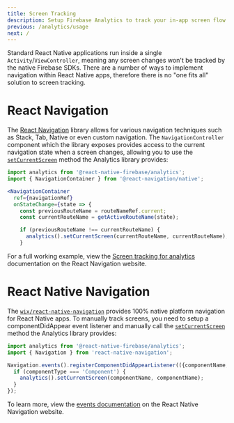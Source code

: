 ```yaml
---
title: Screen Tracking
description: Setup Firebase Analytics to track your in-app screen flow.
previous: /analytics/usage
next: /
---
```


Standard React Native applications run inside a single `Activity`/`ViewController`, meaning any screen changes won't be
tracked by the native Firebase SDKs. There are a number of ways to implement navigation within React Native apps,
therefore there is no "one fits all" solution to screen tracking.

# React Navigation

The [React Navigation](https://reactnavigation.org/) library allows for various navigation techniques such as
Stack, Tab, Native or even custom navigation. The `NavigationController` component which the library exposes provides
access to the current navigation state when a screen changes, allowing you to use the [`setCurrentScreen`](/reference/analytics#setcurrentscreen)
method the Analytics library provides:

```jsx
import analytics from '@react-native-firebase/analytics';
import { NavigationContainer } from '@react-navigation/native';

<NavigationContainer
  ref={navigationRef}
  onStateChange={state => {
    const previousRouteName = routeNameRef.current;
    const currentRouteName = getActiveRouteName(state);

    if (previousRouteName !== currentRouteName) {
      analytics().setCurrentScreen(currentRouteName, currentRouteName);
    }
```

For a full working example, view the [Screen tracking for analytics](https://reactnavigation.org/docs/screen-tracking/)
documentation on the React Navigation website.

# React Native Navigation

The [`wix/react-native-navigation`](https://github.com/wix/react-native-navigation) provides 100% native platform navigation
for React Native apps. To manually track screens, you need to setup a componentDidAppear event listener and manually call the
[`setCurrentScreen`](/reference/analytics#setcurrentscreen) method the Analytics library provides:

```js
import analytics from '@react-native-firebase/analytics';
import { Navigation } from 'react-native-navigation';

Navigation.events().registerComponentDidAppearListener(({componentName, componentType}) => {
  if (componentType === 'Component') {
    analytics().setCurrentScreen(componentName, componentName);
  }
});
```

To learn more, view the [events documentation](https://wix.github.io/react-native-navigation/api/events#componentdidappear)
on the React Native Navigation website.
